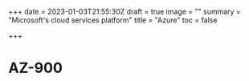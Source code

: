 +++
date = 2023-01-03T21:55:30Z
draft = true
image = ""
summary = "Microsoft's cloud services platform"
title = "Azure"
toc = false

+++
# AZ-900